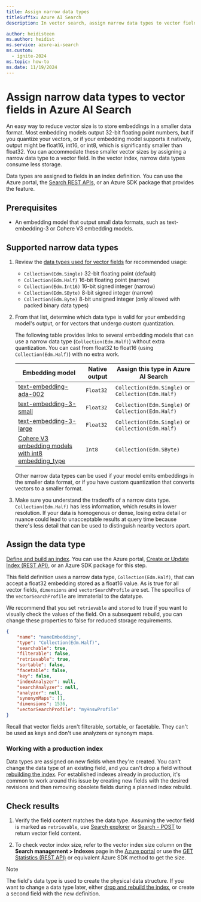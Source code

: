 ```yaml
---
title: Assign narrow data types
titleSuffix: Azure AI Search
description: In vector search, assign narrow data types to vector fields to reduce the storage requirements of vector indexes.

author: heidisteen
ms.author: heidist
ms.service: azure-ai-search
ms.custom:
  - ignite-2024
ms.topic: how-to
ms.date: 11/19/2024
---
```


# Assign narrow data types to vector fields in Azure AI Search

An easy way to reduce vector size is to store embeddings in a smaller data format. Most embedding models output 32-bit floating point numbers, but if you quantize your vectors, or if your embedding model supports it natively, output might be float16, int16, or int8, which is significantly smaller than float32. You can accommodate these smaller vector sizes by assigning a narrow data type to a vector field. In the vector index, narrow data types consume less storage.

Data types are assigned to fields in an index definition. You can use the Azure portal, the [Search REST APIs](/rest/api/searchservice/indexes/create), or an Azure SDK package that provides the feature.

## Prerequisites

- An embedding model that output small data formats, such as text-embedding-3 or Cohere V3 embedding models.

## Supported narrow data types

1. Review the [data types used for vector fields](/rest/api/searchservice/supported-data-types#edm-data-types-for-vector-fields) for recommended usage:

   - `Collection(Edm.Single)` 32-bit floating point (default)
   - `Collection(Edm.Half)` 16-bit floating point (narrow)
   - `Collection(Edm.Int16)` 16-bit signed integer (narrow)
   - `Collection(Edm.SByte)` 8-bit signed integer (narrow)
   - `Collection(Edm.Byte)` 8-bit unsigned integer (only allowed with packed binary data types)

1. From that list, determine which data type is valid for your embedding model's output, or for vectors that undergo custom quantization.

   The following table provides links to several embedding models that can use a narrow data type (`Collection(Edm.Half)`) without extra quantization. You can cast from float32 to float16 (using `Collection(Edm.Half)`) with no extra work.

   | Embedding model        | Native output | Assign this type in Azure AI Search |
   |------------------------|---------------|--------------------------------|
   | [text-embedding-ada-002](/azure/ai-services/openai/concepts/models#embeddings) | `Float32` | `Collection(Edm.Single)` or `Collection(Edm.Half)` |
   | [text-embedding-3-small](/azure/ai-services/openai/concepts/models#embeddings) | `Float32` | `Collection(Edm.Single)` or `Collection(Edm.Half)` |
   | [text-embedding-3-large](/azure/ai-services/openai/concepts/models#embeddings) | `Float32` | `Collection(Edm.Single)` or `Collection(Edm.Half)` |
   | [Cohere V3 embedding models with int8 embedding_type](https://docs.cohere.com/reference/embed) | `Int8` | `Collection(Edm.SByte)` |

   Other narrow data types can be used if your model emits embeddings in the smaller data format, or if you have custom quantization that converts vectors to a smaller format.

1. Make sure you understand the tradeoffs of a narrow data type. `Collection(Edm.Half)` has less information, which results in lower resolution. If your data is homogenous or dense, losing extra detail or nuance could lead to unacceptable results at query time because there's less detail that can be used to distinguish nearby vectors apart.

## Assign the data type

[Define and build an index](vector-search-how-to-create-index.md). You can use the Azure portal, [Create or Update Index (REST API)](/rest/api/searchservice/indexes/create-or-update), or an Azure SDK package for this step.

This field definition uses a narrow data type, `Collection(Edm.Half)`, that can accept a float32 embedding stored as a float16 value. As is true for all vector fields, `dimensions` and `vectorSearchProfile` are set. The specifics of the `vectorSearchProfile` are immaterial to the datatype.

We recommend that you set `retrievable` and `stored` to true if you want to visually check the values of the field. On a subsequent rebuild, you can change these properties to false for reduced storage requirements.

```json
{
    "name": "nameEmbedding",
    "type": "Collection(Edm.Half)",
    "searchable": true,
    "filterable": false,
    "retrievable": true,
    "sortable": false,
    "facetable": false,
    "key": false,
    "indexAnalyzer": null,
    "searchAnalyzer": null,
    "analyzer": null,
    "synonymMaps": [],
    "dimensions": 1536,
    "vectorSearchProfile": "myHnswProfile"
}
```

Recall that vector fields aren't filterable, sortable, or facetable. They can't be used as keys and don't use analyzers or synonym maps.

### Working with a production index

Data types are assigned on new fields when they're created. You can't change the data type of an existing field, and you can't drop a field without [rebuilding the index](search-howto-reindex.md). For established indexes already in production, it's common to work around this issue by creating new fields with the desired revisions and then removing obsolete fields during a planned index rebuild.

## Check results

1. Verify the field content matches the data type. Assuming the vector field is marked as `retrievable`, use [Search explorer](search-explorer.md) or [Search - POST](/rest/api/searchservice/documents/search-post?) to return vector field content.

1. To check vector index size, refer to the vector index size column on the **Search management > Indexes** page in the [Azure portal](https://portal.azure.com) or use the [GET Statistics (REST API)](/rest/api/searchservice/indexes/get-statistics) or equivalent Azure SDK method to get the size.

> [!NOTE]
> The field's data type is used to create the physical data structure. If you want to change a data type later, either [drop and rebuild the index](search-howto-reindex.md), or create a second field with the new definition.
